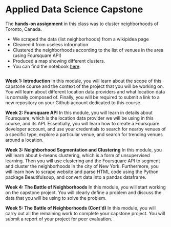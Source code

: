 # Applied Data Science Capstone

The **hands-on assignment** in this class was to cluster neighborhoods of Toronto, Canada. 
* We scraped the data (list neighborhoods) from a wikipidea page
* Cleaned it from useless information
* Clustered the neighborhoods according to the list of venues in the area (using Foursquare API)
* Produced a map showing different clusters.
* You can find the notebook [here](https://github.com/dtemir/data-science-IBM/blob/main/capstone/Neighborhoods-Toronto.ipynb).
<img source="Clusters-Toronto.png">

**Week 1: Introduction**
In this module, you will learn about the scope of this capstone course and the context of the project that you will be working on. You will learn about different location data providers and what location data is normally composed of. Finally, you will be required to submit a link to a new repository on your Github account dedicated to this course.

**Week 2: Foursquare API**
In this module, you will learn in details about Foursquare, which is the location data provider we will be using in this course, and its API. Essentially, you will learn how to create a Foursquare developer account, and use your credentials to search for nearby venues of a specific type, explore a particular venue, and search for trending venues around a location.

**Week 3: Neighborhood Segmentation and Clustering**
In this module, you will learn about k-means clustering, which is a form of unsupervised learning. Then you will use clustering and the Foursquare API to segment and cluster the neighborhoods in the city of New York. Furthermore, you will learn how to scrape website and parse HTML code using the Python package Beautifulsoup, and convert data into a pandas dataframe.

**Week 4: The Battle of Neighborhoods**
In this module, you will start working on the capstone project. You will clearly define a problem and discuss the data that you will be using to solve the problem.

**Week 5: The Battle of Neighborhoods (Cont'd)**
In this module, you will carry out all the remaining work to complete your capstone project. You will submit a report of your project for peer evaluation.